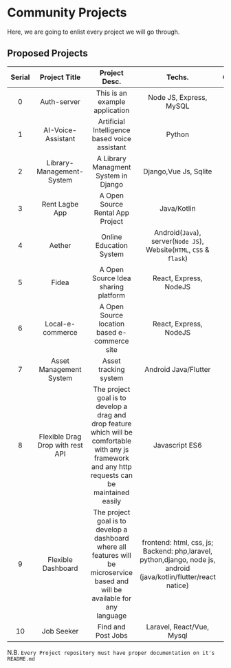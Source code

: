 # Community Projects

Here, we are going to enlist every project we will go through.

## Proposed Projects
| Serial | Project Title | Project Desc. | Techs. | Contact | Repo | Status |
|:------:|:-------------:|:-------------:|:------:|:-------:|:----:|:------:|
|    0   |  Auth-server  |  This is an example application | Node JS, Express, MySQL  | [email](mailto:samiur.prapon@gmail.com) | [visit](https://github.com/samiurprapon/Auth-server)  | Example |
|    1   |  AI-Voice-Assistant  |  Artificial Intelligence based  voice assistant  | Python  | [email](mailto:devjewel.cou.ict10@gmail.com) | [visit](https://github.com/devjewel01/AI-Voice-Assistant)  | Proposed |
|    2   |  Library-Management-System  |  A Library Managment System in Django  | Django,Vue Js, Sqlite  | [email](mailto:amsiam990@gmail.com) | [visit](https://github.com/Amsiam/library-management-system)  | Proposed |
|    3   |  Rent Lagbe App  |  A Open Source Rental App Project  | Java/Kotlin  | [email](mailto:sharifrafidurrahman@gmail.com) | [visit](https://github.com/SharifRafid/RentLagbe)  | Proposed |
|    4   |    Aether   |   Online Education System |  Android(`Java`), server(`Node JS`), Website(`HTML`, `CSS` & `flask`)   | [email](mailto:samiur.prapon@gmail.com)  |  [visit](https://github.com/samiurprapon/Aether)    |   Proposed    |
|    5   |  Fidea |  A Open Source Idea sharing platform  | React, Express, NodeJS  | [email](mailto:Abrarshahriar321@gmail.com) | [visit](https://github.com/AbrarShahriar/fidea)  | Proposed |
|    6   |  Local-e-commerce |  A Open Source location based e-commerce site  | React, Express, NodeJS  | [email](mailto:Abrarshahriar321@gmail.com) | [visit](https://github.com/AbrarShahriar/local-e-commerce/blob/master/README.md)  | Proposed |
|    7   |  Asset Management System | Asset tracking system | Android Java/Flutter | [email](mailto:fahmidhossainsakib@gmail.com)  |  [visit](https://github.com/Sakib-Fahmid/Asset-Management-System.git)    |   Proposed |
|    8   |  Flexible Drag Drop with rest API  | The project goal is to develop a drag and drop feature which will be comfortable with any js framework and any http requests can be maintained easily | Javascript ES6 | [email](mailto:786saadman@gmail.com)  |  [visit](https://github.com/bakebit-official/flexible-drag-drop)    |   Proposed |
|    9   |  Flexible Dashboard  | The project goal is to develop a dashboard where all features will be microservice based and will be available for any language | frontend: html, css, js; Backend: php,laravel, python,django, node js, android (java/kotlin/flutter/react natice) | [email](mailto:786saadman@gmail.com)  |  [visit](https://github.com/bakebit-official/Flexible-Dashboard)    |   Proposed |
|    10   |  Job Seeker  |  Find and Post Jobs | Laravel, React/Vue, Mysql  | [email](itscrifat5147@gmail.com) | [visit](https://github.com/Rifat977/job-seeker)  | Proposed |



<!-- Write your idea above this comment right after the latest enlisted project according to below comment and do not remove any comment -->
<!-- |  no  |    title   |   description |  framework   | [email](mailto:yourmail@mail.com)  |  [visit](your-github-project)    |   NULL    | -->


N.B. `Every Project repository must have proper documentation on it's README.md`
